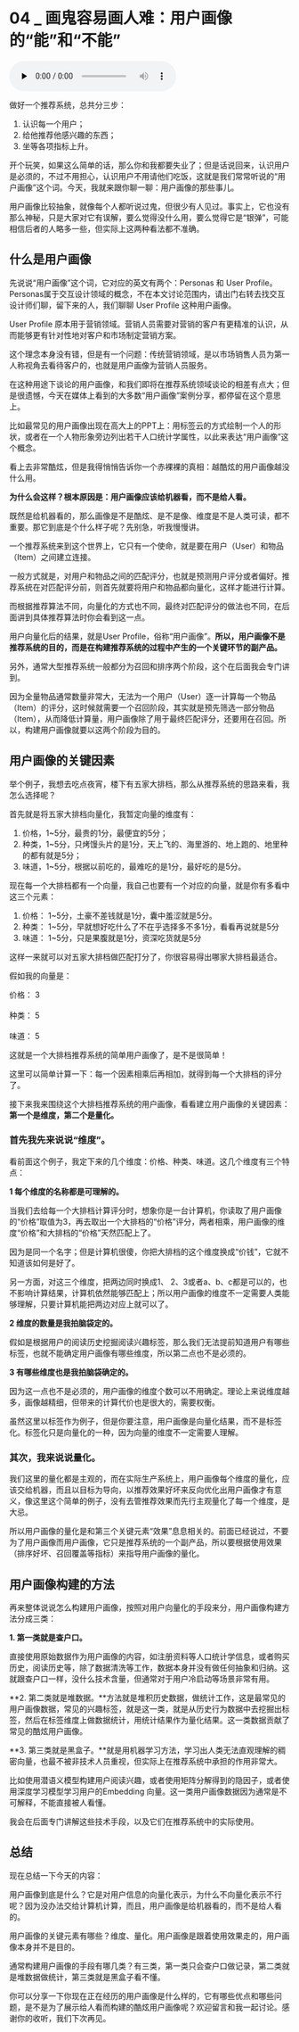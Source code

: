 # 04 _ 画鬼容易画人难：用户画像的“能”和“不能”

<audio id="audio" title="04 | 画鬼容易画人难：用户画像的“能”和“不能”" controls="" preload="none"><source id="mp3" src="https://static001.geekbang.org/resource/audio/91/df/910c80be51ea84dbce5d7da5957cb6df.mp3"></audio>

做好一个推荐系统，总共分三步：

1. 认识每一个用户；
1. 给他推荐他感兴趣的东西；
1. 坐等各项指标上升。

开个玩笑，如果这么简单的话，那么你和我都要失业了；但是话说回来，认识用户是必须的，不过不用担心，认识用户不用请他们吃饭，这就是我们常常听说的“用户画像”这个词。今天，我就来跟你聊一聊：用户画像的那些事儿。

用户画像比较抽象，就像每个人都听说过鬼，但很少有人见过。事实上，它也没有那么神秘，只是大家对它有误解，要么觉得没什么用，要么觉得它是“银弹”，可能相信后者的人略多一些，但实际上这两种看法都不准确。

## 什么是用户画像

先说说“用户画像”这个词，它对应的英文有两个：Personas 和 User Profile。Personas属于交互设计领域的概念，不在本文讨论范围内，请出门右转去找交互设计师们聊，留下来的人，我们聊聊 User Profile 这种用户画像。

User Profile 原本用于营销领域。营销人员需要对营销的客户有更精准的认识，从而能够更有针对性地对客户和市场制定营销方案。

这个理念本身没有错，但是有一个问题：传统营销领域，是以市场销售人员为第一人称视角去看待客户的，也就是用户画像为营销人员服务。

在这种用途下谈论的用户画像，和我们即将在推荐系统领域谈论的相差有点大；但是很遗憾，今天在媒体上看到的大多数“用户画像”案例分享，都停留在这个意思上。

比如最常见的用户画像出现在高大上的PPT上：用标签云的方式绘制一个人的形状，或者在一个人物形象旁边列出若干人口统计学属性，以此来表达“用户画像”这个概念。

看上去非常酷炫，但是我得悄悄告诉你一个赤裸裸的真相：越酷炫的用户画像越没什么用。

**为什么会这样？根本原因是：用户画像应该给机器看，而不是给人看。**

既然是给机器看的，那么画像是不是酷炫、是不是像、维度是不是人类可读，都不重要。那它到底是个什么样子呢？先别急，听我慢慢讲。

一个推荐系统来到这个世界上，它只有一个使命，就是要在用户（User）和物品（Item）之间建立连接。

一般方式就是，对用户和物品之间的匹配评分，也就是预测用户评分或者偏好。推荐系统在对匹配评分前，则首先就要将用户和物品都向量化，这样才能进行计算。

而根据推荐算法不同，向量化的方式也不同，最终对匹配评分的做法也不同，在后面讲到具体推荐算法时你会看到这一点。

用户向量化后的结果，就是User Profile，俗称“用户画像”。**所以，用户画像不是推荐系统的目的，而是在构建推荐系统的过程中产生的一个关键环节的副产品。**

另外，通常大型推荐系统一般都分为召回和排序两个阶段，这个在后面我会专门讲到。

因为全量物品通常数量非常大，无法为一个用户（User）逐一计算每一个物品（Item）的评分，这时候就需要一个召回阶段，其实就是预先筛选一部分物品（Item），从而降低计算量，用户画像除了用于最终匹配评分，还要用在召回。所以，构建用户画像就要以这两个阶段为目的。

## 用户画像的关键因素

举个例子，我想去吃点夜宵，楼下有五家大排档，那么从推荐系统的思路来看，我怎么选择呢？

首先就是将五家大排档向量化，我暂定向量的维度有：

1. 价格，1~5分，最贵的1分，最便宜的5分；
1. 种类，1~5分，只烤馒头片的是1分，天上飞的、海里游的、地上跑的、地里种的都有就是5分；
1. 味道，1~5分，根据以前吃的，最难吃的是1分，最好吃的是5分。

现在每一个大排档都有一个向量，我自己也要有一个对应的向量，就是你有多看中这三个元素：

1. 价格： 1~5分，土豪不差钱就是1分，囊中羞涩就是5分。
1. 种类： 1~5分，早就想好吃什么了不在乎选择多不多1分，看看再说就是5分
1. 味道： 1~5分，只是果腹就是1分，资深吃货就是5分

这样一来就可以对五家大排档做匹配打分了，你很容易得出哪家大排档最适合。

假如我的向量是：

价格： 3<br />
<br>种类： 5<br />
<br>味道： 5

这就是一个大排档推荐系统的简单用户画像了，是不是很简单！

这里可以简单计算一下：每一个因素相乘后再相加，就得到每一个大排档的评分了。

接下来我来围绕这个大排档推荐系统的用户画像，看看建立用户画像的关键因素：**第一个是维度，第二个是量化。**

### **首先我先来说说“维度”。**

看前面这个例子，我定下来的几个维度：价格、种类、味道。这几个维度有三个特点：

**1 每个维度的名称都是可理解的。**

当我们去给每一个大排档计算评分时，想象你是一台计算机，你读取了用户画像的“价格”取值为3，再去取出一个大排档的“价格”评分，两者相乘，用户画像的维度“价格”和大排档的“价格”天然匹配上了。

因为是同一个名字；但是计算机很傻，你把大排档的这个维度换成“价钱”，它就不知道该如何是好了。

另一方面，对这三个维度，把两边同时换成1、 2、3或者a、b、c都是可以的，也不影响计算结果，计算机依然能够匹配上；所以用户画像的维度不一定需要人类能够理解，只要计算机能把两边对应上就可以了。

**2 维度的数量是我拍脑袋定的。**

假如是根据用户的阅读历史挖掘阅读兴趣标签，那么我们无法提前知道用户有哪些标签，也就不能确定用户画像有哪些维度，所以第二点也不是必须的。

**3 有哪些维度也是我拍脑袋确定的。**

因为这一点也不是必须的，用户画像的维度个数可以不用确定。理论上来说维度越多，画像越精细，但带来的计算代价也是很大的，需要权衡。

虽然这里以标签作为例子，但是你要注意，用户画像是向量化结果，而不是标签化。标签化只是向量化的一种，因为向量的维度不一定需要人理解。

### 其次，我来说说量化。

我们这里的量化都是主观的，而在实际生产系统上，用户画像每个维度的量化，应该交给机器，而且以目标为导向，以推荐效果好坏来反向优化出用户画像才有意义，像这里这个简单的例子，没有去管推荐效果而先行主观量化了每一个维度，是大忌。

所以用户画像的量化是和第三个关键元素“效果”息息相关的。前面已经说过，不要为了用户画像而用户画像，它只是推荐系统的一个副产品，所以要根据使用效果（排序好坏、召回覆盖等指标）来指导用户画像的量化。

## 用户画像构建的方法

再来整体说说怎么构建用户画像，按照对用户向量化的手段来分，用户画像构建方法分成三类：

**1. 第一类就是查户口。**

直接使用原始数据作为用户画像的内容，如注册资料等人口统计学信息，或者购买历史，阅读历史等，除了数据清洗等工作，数据本身并没有做任何抽象和归纳。这就跟查户口一样，没什么技术含量，但通常对于用户冷启动等场景非常有用。

**2. 第二类就是堆数据。**方法就是堆积历史数据，做统计工作，这是最常见的用户画像数据，常见的兴趣标签，就是这一类，就是从历史行为数据中去挖掘出标签，然后在标签维度上做数据统计，用统计结果作为量化结果。这一类数据贡献了常见的酷炫用户画像。

**3. 第三类就是黑盒子。**就是用机器学习方法，学习出人类无法直观理解的稠密向量，也最不被非技术人员重视，但实际上在推荐系统中承担的作用非常大。

比如使用潜语义模型构建用户阅读兴趣，或者使用矩阵分解得到的隐因子，或者使用深度学习模型学习用户的Embedding 向量。这一类用户画像数据因为通常是不可解释，不能直接被人看懂。

我会在后面专门讲解这些技术手段，以及它们在推荐系统中的实际使用。

## 总结

现在总结一下今天的内容：


用户画像到底是什么？它是对用户信息的向量化表示，为什么不向量化表示不行呢？因为没办法交给计算机计算，而且，用户画像是给机器看的，而不是给人看的。


用户画像的关键元素有哪些？维度、量化。用户画像是跟着使用效果走的，用户画像本身并不是目的。


通常构建用户画像的手段有哪几类？有三类，第一类只会查户口做记录，第二类就是堆数据做统计，第三类就是黑盒子看不懂。


你可以分享一下你现在正在经历的用户画像是什么样的，它有哪些优点和哪些问题，是不是为了展示给人看而构建的酷炫用户画像呢？欢迎留言和我一起讨论。感谢你的收听，我们下次再见。

<img src="https://static001.geekbang.org/resource/image/87/b0/873b086966136189db14874181823fb0.jpg" alt="" />
